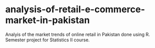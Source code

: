 # analysis-of-retail-e-commerce-market-in-pakistan
Analyis of the market trends of online retail in Pakistan done using R. Semester project for Statistics II course.
